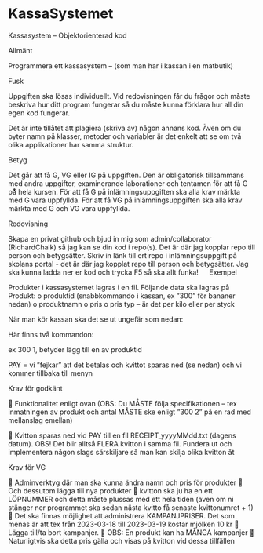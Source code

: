 # KassaSystemet
Kassasystem – Objektorienterad kod

Allmänt

Programmera ett kassasystem – (som man har i kassan i en matbutik)


Fusk

Uppgiften ska lösas individuellt. Vid redovisningen får du frågor och måste beskriva hur ditt program fungerar så du måste kunna förklara hur all din egen kod fungerar.

Det är inte tillåtet att plagiera (skriva av) någon annans kod. Även om du byter namn på klasser, metoder och variabler är det enkelt att se om två olika applikationer har samma struktur.


Betyg

Det går att få G, VG eller IG på uppgiften. Den är obligatorisk tillsammans med andra uppgifter, examinerande laborationer och tentamen för att få G på̊̊ hela kursen. För att få G på inlämningsuppgiften ska alla krav märkta med G vara uppfyllda. För att få VG på inlämningsuppgiften ska alla krav märkta med G och VG vara uppfyllda. 

Redovisning

Skapa en privat github och bjud in mig som admin/collaborator (RichardChalk) så jag kan se din kod i repo(s). Det är där jag kopplar repo till person och betygsätter. Skriv in länk till ert repo i inlämningsuppgift på skolans portal - det är där jag kopplat repo till person och betygsätter. Jag ska kunna ladda ner er kod och trycka F5 så ska allt funka!
 
Exempel

Produkter i kassasystemet lagras i en fil. Följande data ska lagras på Produkt:
    o	produktid (snabbkommando i kassan, ex ”300” för bananer nedan)
    o	produktnamn
    o	pris
    o	pris typ – är det per kilo eller per styck

När man kör kassan ska det se ut ungefär som nedan:

Här finns två kommandon:

<produktid> <antal> ex 300 1, betyder lägg till en av produktid

PAY = vi ”fejkar” att det betalas och kvittot sparas ned (se nedan) och vi kommer tillbaka till menyn

Krav för godkänt

	Funktionalitet enilgt ovan (OBS: Du MÅSTE följa specifikationen – tex inmatningen av produkt och antal MÅSTE ske enligt ”300 2” på en rad med mellanslag emellan)

	Kvitton sparas ned vid PAY till en fil RECEIPT_yyyyMMdd.txt (dagens datum). OBS! Det blir alltså FLERA kvitton i samma fil. Fundera ut och implementera någon slags särskiljare så man kan skilja olika kvitton åt

Krav för VG

	Adminverktyg där man ska kunna ändra namn och pris för produkter
	Och dessutom lägga till nya produkter
	kvitton ska ju ha en ett LÖPNUMMER och detta måste plussas med ett hela tiden (även om ni stänger ner programmet ska sedan nästa kvitto få senaste kvittonumret + 1)
	Det ska finnas möjlighet att administrera KAMPANJPRISER. Det som menas är att tex från 2023-03-18 till 2023-03-19 kostar mjölken 10 kr 
	Lägga till/ta bort kampanjer. 
	OBS: En produkt kan ha MÅNGA kampanjer
	Naturligtvis ska detta pris gälla och visas på kvitton vid dessa tillfällen

